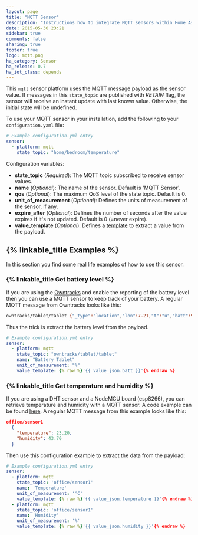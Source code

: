 ```yaml
---
layout: page
title: "MQTT Sensor"
description: "Instructions how to integrate MQTT sensors within Home Assistant."
date: 2015-05-30 23:21
sidebar: true
comments: false
sharing: true
footer: true
logo: mqtt.png
ha_category: Sensor
ha_release: 0.7
ha_iot_class: depends
---
```



This `mqtt` sensor platform uses the MQTT message payload as the sensor value. If messages in this `state_topic` are published with *RETAIN* flag, the sensor will receive an instant update with last known value. Otherwise, the initial state will be undefined.

To use your MQTT sensor in your installation, add the following to your `configuration.yaml` file:

```yaml
# Example configuration.yml entry
sensor:
  - platform: mqtt
    state_topic: "home/bedroom/temperature"
```

Configuration variables:

- **state_topic** (*Required*): The MQTT topic subscribed to receive sensor values.
- **name** (*Optional*): The name of the sensor. Default is 'MQTT Sensor'. 
- **qos** (*Optional*): The maximum QoS level of the state topic. Default is 0.
- **unit_of_measurement** (*Optional*): Defines the units of measurement of the sensor, if any.
- **expire_after** (*Optional*): Defines the number of seconds after the value expires if it's not updated. Default is 0 (=never expire).
- **value_template** (*Optional*): Defines a [template](/docs/configuration/templating/#processing-incoming-data) to extract a value from the payload.

## {% linkable_title Examples %}

In this section you find some real life examples of how to use this sensor.

### {% linkable_title Get battery level %}

If you are using the [Owntracks](/components/device_tracker.owntracks/) and enable the reporting of the battery level then you can use a MQTT sensor to keep track of your battery. A regular MQTT message from Owntracks looks like this: 

```bash
owntracks/tablet/tablet {"_type":"location","lon":7.21,"t":"u","batt":92,"tst":144995643,"tid":"ta","acc":27,"lat":46.12}
```

Thus the trick is extract the battery level from the payload.

```yaml
# Example configuration.yml entry
sensor:
  - platform: mqtt
    state_topic: "owntracks/tablet/tablet"
    name: "Battery Tablet"
    unit_of_measurement: "%"
    value_template: {% raw %}'{{ value_json.batt }}'{% endraw %}
```

### {% linkable_title Get temperature and humidity %}

If you are using a DHT sensor and a NodeMCU board (esp8266), you can retrieve temperature and humidity with a MQTT sensor. A code example can be found [here](https://github.com/mertenats/open-home-automation/tree/master/ha_mqtt_sensor_dht22). A regular MQTT message from this example looks like this: 

```json
office/sensor1
  {
    "temperature": 23.20,
    "humidity": 43.70
  }
```

Then use this configuration example to extract the data from the payload:

```yaml
# Example configuration.yml entry
sensor:
  - platform: mqtt
    state_topic: 'office/sensor1'
    name: 'Temperature'
    unit_of_measurement: '°C'
    value_template: {% raw %}'{{ value_json.temperature }}'{% endraw %}
  - platform: mqtt
    state_topic: 'office/sensor1'
    name: 'Humidity'
    unit_of_measurement: '%'
    value_template: {% raw %}'{{ value_json.humidity }}'{% endraw %}
```
